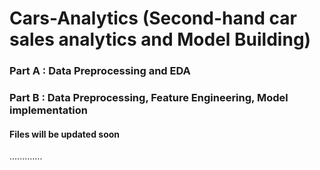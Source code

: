 # Cars-Analytics (Second-hand car sales analytics and Model Building)

### Part A : Data Preprocessing and EDA

### Part B : Data Preprocessing, Feature Engineering, Model implementation

#### Files will be updated soon
.............
